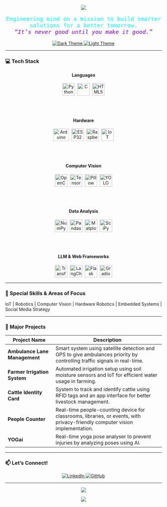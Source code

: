 <p align="center">
  <img src="https://capsule-render.vercel.app/api?type=waving&color=00FFFF,7F00FF&height=160&section=header&text=Shaurya%20Gupta&fontSize=56&fontWeight=700&fontColor=00FFFF&animation=fadeIn" />
</p>

<p align="center" style="font-size: 18px; font-family: monospace; color:#00FFFF;">
  Engineering mind on a mission to build smarter solutions for a better tomorrow.<br />
  <em style="color:#7F00FF;">“It’s never good until you make it good.”</em>
</p>

<p align="center">
  <a href="https://github.com/shaurya-g123?tab=overview&theme=dark" target="_blank">
    <img src="https://img.shields.io/badge/Theme-Dark-121212?style=for-the-badge&logo=github&logoColor=00FFFF" alt="Dark Theme" />
  </a>
  <a href="https://github.com/shaurya-g123?tab=overview&theme=light" target="_blank">
    <img src="https://img.shields.io/badge/Theme-Light-F0F0F0?style=for-the-badge&logo=github&logoColor=7F00FF" alt="Light Theme" />
  </a>
</p>

---

### 💻 Tech Stack

<div align="center">

#### Languages  
<img alt="Python" src="https://cdn.jsdelivr.net/gh/devicons/devicon/icons/python/python-original.svg" width="40" height="40" />&nbsp;
<img alt="C" src="https://cdn.jsdelivr.net/gh/devicons/devicon/icons/c/c-original.svg" width="40" height="40" />&nbsp;
<img alt="HTML5" src="https://cdn.jsdelivr.net/gh/devicons/devicon/icons/html5/html5-original.svg" width="40" height="40" />

<br /><br />

#### Hardware  
<img alt="Arduino" src="https://upload.wikimedia.org/wikipedia/commons/3/38/Arduino_Logo.svg" width="50" height="40" />&nbsp;
<img alt="ESP32" src="https://img.icons8.com/color/48/null/esp32.png" width="40" height="40" />&nbsp;
<img alt="Raspberry Pi" src="https://cdn.jsdelivr.net/gh/devicons/devicon/icons/raspberrypi/raspberrypi-original.svg" width="40" height="40" />&nbsp;
<img alt="IoT" src="https://img.icons8.com/external-flaticons-lineal-color-flat-icons/64/null/external-iot-internet-of-things-flaticons-lineal-color-flat-icons.png" width="40" height="40" />

<br /><br />

#### Computer Vision  
<img alt="OpenCV" src="https://upload.wikimedia.org/wikipedia/commons/4/4f/OpenCV_logo.svg" width="40" height="40" />&nbsp;
<img alt="TensorFlow" src="https://cdn.jsdelivr.net/gh/devicons/devicon/icons/tensorflow/tensorflow-original.svg" width="40" height="40" />&nbsp;
<img alt="Pillow" src="https://upload.wikimedia.org/wikipedia/commons/3/3a/Pillow_logo.svg" width="40" height="40" />&nbsp;
<img alt="YOLO" src="https://raw.githubusercontent.com/AlexeyAB/darknet/master/data/yolo-logo.png" width="40" height="40" />

<br /><br />

#### Data Analysis  
<img alt="NumPy" src="https://cdn.jsdelivr.net/gh/devicons/devicon/icons/numpy/numpy-original.svg" width="40" height="40" />&nbsp;
<img alt="Pandas" src="https://cdn.jsdelivr.net/gh/devicons/devicon/icons/pandas/pandas-original.svg" width="40" height="40" />&nbsp;
<img alt="Matplotlib" src="https://matplotlib.org/_static/images/logo2.svg" width="40" height="40" />&nbsp;
<img alt="SciPy" src="https://upload.wikimedia.org/wikipedia/commons/0/05/SciPy_logo.svg" width="40" height="40" />

<br /><br />

#### LLM & Web Frameworks  
<img alt="Transformers" src="https://huggingface.co/front/assets/huggingface_logo-noborder.svg" width="40" height="40" />&nbsp;
<img alt="LangChain" src="https://avatars.githubusercontent.com/u/14900775?s=200&v=4" width="40" height="40" />&nbsp;
<img alt="Flask" src="https://cdn.jsdelivr.net/gh/devicons/devicon/icons/flask/flask-original.svg" width="40" height="40" />&nbsp;
<img alt="Gradio" src="https://gradio.app/assets/gradio-icon.svg" width="40" height="40" />

</div>

---

### 🎯 Special Skills & Areas of Focus  
IoT | Robotics | Computer Vision | Hardware Robotics | Embedded Systems | Social Media Strategy

---

### 🚀 Major Projects

<div align="center" markdown="1">

| Project Name              | Description                                                                                                 |
|--------------------------|-------------------------------------------------------------------------------------------------------------|
| **Ambulance Lane Management** | Smart system using satellite detection and GPS to give ambulances priority by controlling traffic signals in real-time. |
| **Farmer Irrigation System**   | Automated irrigation setup using soil moisture sensors and IoT for efficient water usage in farming.                |
| **Cattle Identity Card**       | System to track and identify cattle using RFID tags and an app interface for better livestock management.            |
| **People Counter**             | Real-time people-counting device for classrooms, libraries, or events, with privacy-friendly computer vision implementation. |
| **YOGai**                     | Real-time yoga pose analyser to prevent injuries by analyzing poses using AI.                                      |

</div>

---

### 📫 Let’s Connect!  

<p align="center">
  <a href="https://www.linkedin.com/in/guptshaurya" target="_blank">
    <img src="https://img.shields.io/badge/LinkedIn-0A66C2?style=for-the-badge&logo=linkedin&logoColor=white" alt="LinkedIn" />
  </a>
  <a href="https://github.com/shaurya-g123" target="_blank">
    <img src="https://img.shields.io/badge/GitHub-181717?style=for-the-badge&logo=github&logoColor=white" alt="GitHub" />
  </a>
</p>

---

<p align="center">
  <img src="https://github-readme-stats.vercel.app/api?username=shaurya-g123&show_icons=true&theme=radical&hide_border=true" />
</p>

<p align="center">
  <img src="https://github-readme-streak-stats.herokuapp.com/?user=shaurya-g123&theme=radical" />
</p>
